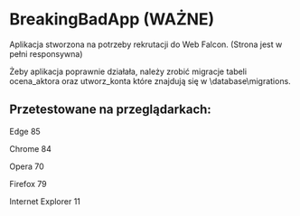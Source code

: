 # BreakingBadApp (WAŻNE)
Aplikacja stworzona na potrzeby rekrutacji do Web Falcon. (Strona jest w pełni responsywna)

Żeby aplikacja poprawnie działała, należy zrobić migracje tabeli ocena_aktora oraz utworz_konta które znajdują się w \database\migrations.

## Przetestowane na przeglądarkach: 
Edge 85

Chrome 84

Opera 70

Firefox 79

Internet Explorer 11
